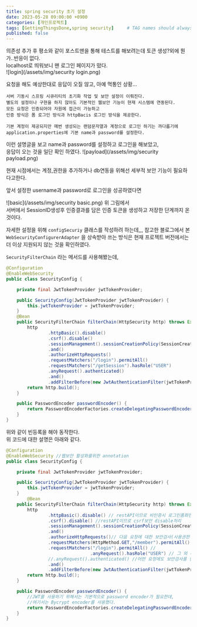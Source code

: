 ```yaml
---
title: spring security 초기 설정
date: 2023-05-28 09:00:00 +0900
categories: [개인프로젝트]
tags: [GettingThingsDone,spring security]     # TAG names should always be lowercase
published: false
---
```


의존성 추가 후 평소와 같이 포스트맨을 통해 테스트를 해보려는데 토큰 생성?외에 뭔가..반응이 없다.  
localhost로 띄워보니 왠 로그인 페이지가 떴다.  
![login](/assets/img/security login.png)

요청을 해도 예상한대로 응답이 오질 않고, 아예 먹통인 상황...  
```plaintext
서버 기동시 스프링 시큐리티의 초기화 작업 및 보안 설정이 이뤄진다.  
별도의 설정이나 구현을 하지 않아도 기본적인 웹보안 기능이 현재 시스템에 연동된다. 
모든 요청은 인증되어야 자원에 접근이 가능하고  
인증 방식은 폼 로그인 방식과 httpBacis 로그인 방식을 제공한다.

기본 계정이 제공되지만 매번 생성되는 랜덤문자열과 계정으로 로그인 하기는 까다롭기에  
application.properties에 기본 name과 password를 설정한다.  
```
이런 설명글을 보고 name과 password를 설정하고 로그인을 해보았고,  
응답이 오는 것을 일단 확인 하였다.
![payload](/assets/img/security payload.png)

현재 시점에서는 계정,권한을 추가하거나 db연동을 위해선 세부적 보안 기능이 필요하다고한다.    

앞서 설정한 username과 password로 로그인을 성공하였다면  


![basic](/assets/img/security basic.png)
위 그림에서  
서버에서 SessionID생성후 인증결과를 담은 인증 토큰을 생성하고 저장한 단계까지 온것이다.   


자세한 설정을 위해 `configSecuriy` 클래스를 작성하려 하는데,,, 
참고한 블로그에서 본  `WebSecurityConfigurerAdapter` 을 상속받아 쓰는 방식은 현재 프로젝트 버전에서는 더 이상 지원되지 않는 것을 확인하였다. 


`SecurityFilterChain` 라는 메서드를 사용해봤는데, 
```java
@Configuration
@EnableWebSecurity 
public class SecurityConfig {

    private final JwtTokenProvider jwtTokenProvider;

    public SecurityConfig(JwtTokenProvider jwtTokenProvider) {
        this.jwtTokenProvider = jwtTokenProvider;
    }
    @Bean
    public SecurityFilterChain filterChain(HttpSecurity http) throws Exception {
        http
                .httpBasic().disable()
                .csrf().disable()
                .sessionManagement().sessionCreationPolicy(SessionCreationPolicy.STATELESS)
                .and()
                .authorizeHttpRequests()
                .requestMatchers("/login").permitAll()
                .requestMatchers("/getSession").hasRole("USER")
                .anyRequest().authenticated() 
                .and()
                .addFilterBefore(new JwtAuthenticationFilter(jwtTokenProvider), UsernamePasswordAuthenticationFilter.class);
        return http.build();
    }

    public PasswordEncoder passwordEncoder() {
        return PasswordEncoderFactories.createDelegatingPasswordEncoder();
    }
}
```

위와 같이 빈등록을 해야 동작한다.  
위 코드에 대한 설명은 아래와 같다. 

```java
@Configuration
@EnableWebSecurity //웹보안 활성화를위한 annotation
public class SecurityConfig {

    private final JwtTokenProvider jwtTokenProvider;

    public SecurityConfig(JwtTokenProvider jwtTokenProvider) {
        this.jwtTokenProvider = jwtTokenProvider;
    }
		@Bean
    public SecurityFilterChain filterChain(HttpSecurity http) throws Exception {
        http
                .httpBasic().disable() // restAPI이므로 비인증시 로그인폼화면으로 리다이렉트 되는 기본설정 사용안함. 
                .csrf().disable() //restAPI이므로 csrf보안 disable처리 
                .sessionManagement().sessionCreationPolicy(SessionCreationPolicy.STATELESS) //jwt token으로 인증하므로 세션은 필요없으므로 생성안함
                .and()
                .authorizeHttpRequests()// 다음 요청에 대한 보안검사(사용권한 체크) 시작
                .requestMatchers(HttpMethod.GET,"/member").permitAll() // 해당요청은 검사 안함
                .requestMatchers("/login").permitAll() // 
								.anyRequest().hasRole("USER") // 그 외 나머지 요청은 모두 인증된 회원만 접근 가능하다. 
                //.anyRequest().authenticated() //어떤 요청에도 보안검사를 한다.
                .and()
                .addFilterBefore(new JwtAuthenticationFilter(jwtTokenProvider), UsernamePasswordAuthenticationFilter.class);// jwt toekn필터를 id/password인증 필터 전에 넣는다. 
        return http.build();
    }

    public PasswordEncoder passwordEncoder() {
		//JWT를 사용하기 위해서는 기본적으로 password encoder가 필요한데, 
		//여기서는 Bycrypt encoder를 사용했다.
        return PasswordEncoderFactories.createDelegatingPasswordEncoder();
    }
}
```